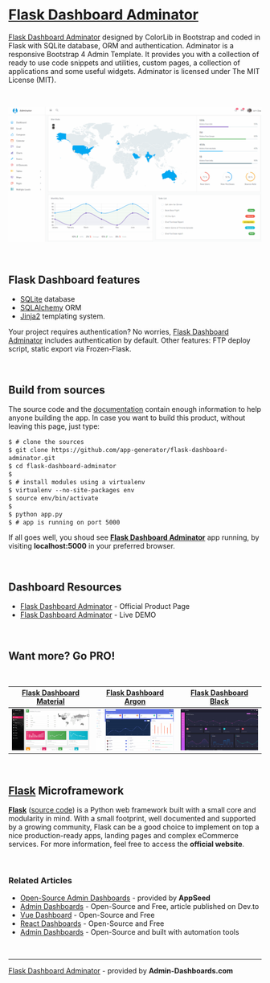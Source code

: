 # [Flask Dashboard Adminator](https://appseed.us/admin-dashboards/flask-dashboard-adminator)

[Flask Dashboard Adminator](https://appseed.us/admin-dashboards/flask-dashboard-adminator) designed by ColorLib in Bootstrap and coded in Flask with SQLite database, ORM and authentication. 
Adminator is a responsive Bootstrap 4 Admin Template. It provides you with a collection of ready to use code snippets and utilities, custom pages, a collection of applications and some useful widgets. Adminator is licensed under The MIT License (MIT).

<br />

![Flask Dashboard Adminator - Open-Source Admin Panel](https://raw.githubusercontent.com/app-generator/static/master/products/flask-dashboard-adminator-intro.gif)

<br />

## Flask Dashboard features

- [SQLite](https://www.sqlite.org/index.html) database 
- [SQLAlchemy](https://flask-sqlalchemy.palletsprojects.com/en/2.x/) ORM
- [Jinja2](http://jinja.pocoo.org/docs/2.10/) templating system. 

Your project requires authentication? No worries, [Flask Dashboard Adminator](https://appseed.us/admin-dashboards/flask-dashboard-adminator) includes authentication by default. 
Other features: FTP deploy script, static export via Frozen-Flask.

<br />

## Build from sources

The source code and the [documentation](https://docs.appseed.us/admin-dashboards/flask-dashboard-argon/) contain enough information to help anyone building the app. In case you want to build this product, without leaving this page, just type: 

```
$ # clone the sources
$ git clone https://github.com/app-generator/flask-dashboard-adminator.git
$ cd flask-dashboard-adminator
$
$ # install modules using a virtualenv
$ virtualenv --no-site-packages env
$ source env/bin/activate
$
$ python app.py
$ # app is running on port 5000
```

If all goes well, you shoud see **[Flask Dashboard Adminator](https://appseed.us/admin-dashboards/flask-dashboard-adminator)** app running, by visiting **localhost:5000** in your preferred browser. 

<br />

## Dashboard Resources

- [Flask Dashboard Adminator](https://appseed.us/admin-dashboards/flask-dashboard-adminator) - Official Product Page
- [Flask Dashboard Adminator](https://flask-dashboard-adminator.appseed.us/) - Live DEMO

<br />

## Want more? Go PRO!

<br />

| [Flask Dashboard Material](https://appseed.us/admin-dashboards/flask-dashboard-material-pro) | [Flask Dashboard Argon](https://appseed.us/admin-dashboards/flask-dashboard-argon-pro) | [Flask Dashboard Black](https://appseed.us/admin-dashboards/flask-dashboard-black-pro) |
| --- | --- | --- |
| [![Flask Dashboard Material PRO](https://raw.githubusercontent.com/app-generator/static/master/products/flask-dashboard-material-pro-intro.gif)](https://appseed.us/admin-dashboards/flask-dashboard-material-pro)  | [![Flask Dashboard Argon PRO](https://raw.githubusercontent.com/app-generator/static/master/products/flask-dashboard-argon-pro-intro.gif)](https://appseed.us/admin-dashboards/flask-dashboard-argon-pro) | [![Flask Dashboard Black PRO](https://raw.githubusercontent.com/app-generator/static/master/products/flask-dashboard-black-pro-intro.gif)](https://appseed.us/admin-dashboards/flask-dashboard-black-pro)

<br />

## [Flask](https://palletsprojects.com/p/flask/) Microframework

**[Flask](https://palletsprojects.com/p/flask/)** ([source code](https://github.com/pallets/flask)) is a Python web framework built with a small core and modularity in mind. With a small footprint, well documented and supported by a growing community, Flask can be a good choice to implement on top a nice production-ready apps, landing pages and complex eCommerce services. For more information, feel free to access the **official website**.

<br />

### Related Articles

- [Open-Source Admin Dashboards](https://appseed.us/admin-dashboards/open-source) - provided by **AppSeed**
- [Admin Dashboards](https://dev.to/sm0ke/admin-dashboards-open-source-and-free-4aep) - Open-Source and Free, article published on Dev.to
- [Vue Dashboard](https://dev.to/sm0ke/vue-dashboard-open-source-apps-1gd1) - Open-Source and Free
- [React Dashboards](https://dev.to/sm0ke/react-dashboards-open-source-apps-1c7j) - Open-Source and Free
- [Admin Dashboards](https://blog.appseed.us/admin-dashboards-open-source-built-with-automation-tools/) - Open-Source and built with automation tools

<br />

---
[Flask Dashboard Adminator](https://appseed.us/admin-dashboards/flask-dashboard-adminator) - provided by **Admin-Dashboards.com**

